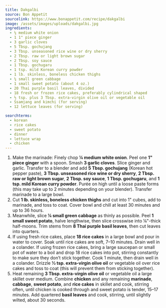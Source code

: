 ```yaml
---
title: Dakgalbi
source: Bon Appetit
sourcelink: https://www.bonappetit.com/recipe/dakgalbi
image: /assets/images/uploads/dakgalbi.jpg
ingredients:
  - ¼ medium white onion
  - 1 1" piece ginger
  - 3 garlic cloves
  - 5 Tbsp. gochujang
  - 3 Tbsp. unseasoned rice wine or dry sherry
  - 2 Tbsp. raw or light brown sugar
  - 2 Tbsp. soy sauce
  - 1 Tbsp. gochugaru
  - 1 tsp. mild Korean curry powder
  - 1 lb. skinless, boneless chicken thighs
  - ¼ small green cabbage
  - 1 small sweet potato (about 4 oz.)
  - 20 Thai purple basil leaves, divided
  - 18 fresh or frozen rice cakes, preferably cylindrical shaped
  - ½ tsp. plus 3 Tbsp. extra-virgin olive oil or vegetable oil
  - Ssamjang and kimchi (for serving)
  - 12 lettuce leaves (for serving)

searchterms:
  - korean
  - rice cakes
  - sweet potato
  - dinner
  - lettuce wrap
  - chicken
---
```


1. Make the marinade: Finely chop **¼ medium white onion**. Peel one **1" piece ginger** with a spoon. Smash **3 garlic cloves**. Slice ginger and garlic. Transfer to a blender and add **5 Tbsp. gochujang** (Korean hot pepper paste), **3 Tbsp. unseasoned rice wine or dry sherry**, **2 Tbsp. raw or light brown sugar**, **2 Tbsp. soy sauce**, **1 Tbsp. gochugaru**, and **1 tsp. mild Korean curry powder**. Purée on high until a loose paste forms (this may take up to 2 minutes depending on your blender). Transfer marinade to a large bowl.
2. Cut **1 lb. skinless, boneless chicken thighs** and cut into 1" cubes, add to marinade, and toss to coat. Cover bowl and chill at least 30 minutes and up to 36 hours.
3. Meanwhile, slice **¼ small green cabbage** as thinly as possible. Peel **1 small sweet potato**, halve lengthwise, then slice crosswise into ¼"-thick half-moons. Trim stems from **8 Thai purple basil leaves**, then cut leaves into quarters.
4. If using fresh rice cakes, place **18 rice cakes** in a large bowl and pour in water to cover. Soak until rice cakes are soft, 7–10 minutes. Drain well in a colander. If using frozen rice cakes, bring a large saucepan or small pot of water to a boil and drop 18 rice cakes into pot, stirring constantly to make sure they don’t stick together. Cook 1 minute, then drain well in a colander. Drizzle **½ tsp. extra-virgin olive oil** or vegetable oil over rice cakes and toss to coat (this will prevent them from sticking together).
5. Heat remaining **3 Tbsp. extra-virgin olive oil** or vegetable oil a large skillet over medium. Combine **chicken** and any remaining **marinade**, **cabbage**, **sweet potato**, and **rice cakes** in skillet and cook, stirring often, until chicken is cooked through and sweet potato is tender, 15–17 minutes. Add quartered **basil leaves** and cook, stirring, until slightly wilted, about 30 seconds.
